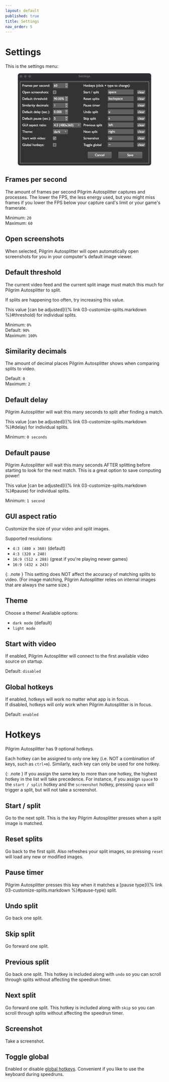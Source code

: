 ```yaml
---
layout: default
published: true
title: Settings
nav_order: 5
---
```


<link rel="stylesheet" href="css/main.css">

# Settings

This is the settings menu:

<figure>
  <img src="images/settings-menu.png" class="full-screen-image" alt="Settings menu">
</figure>

## Frames per second

The amount of frames per second Pilgrim Autosplitter captures and processes. The lower the FPS, the less energy used, but you might miss frames if you lower the FPS below your capture card's limit or your game's framerate. 

Minimum: `20`  
Maximum: `60`

## Open screenshots

When selected, Pilgrim Autosplitter will open automatically open screenshots for you in your computer's default image viewer.

## Default threshold

The current video feed and the current split image must match this much for Pilgrim Autosplitter to split.

If splits are happening too often, try increasing this value. 

This value [can be adjusted]({% link 03-customize-splits.markdown %}#threshold) for individual splits.

Minimum: `0%`  
Default: `90%`  
Maximum: `100%`

## Similarity decimals

The amount of decimal places Pilgrim Autosplitter shows when comparing splits to video.

Default: `0`  
Maximum: `2`

## Default delay

Pilgrim Autosplitter will wait this many seconds to split after finding a match.

This value [can be adjusted]({% link 03-customize-splits.markdown %}#delay) for individual splits.

Minimum: `0 seconds`

## Default pause

Pilgrim Autosplitter will wait this many seconds AFTER splitting before starting to look for the next match. This is a great option to save computing power!

This value [can be adjusted]({% link 03-customize-splits.markdown %}#pause) for individual splits.

Minimum: `1 second`

## GUI aspect ratio

Customize the size of your video and split images. 

Supported resolutions:

* `4:3 (480 x 360)` (default)
* `4:3 (320 x 240)`
* `16:9 (512 x 288)` (great if you're playing newer games)
* `16:9 (432 x 243)`

{: .note }
This setting does NOT affect the accuracy of matching splits to video. (For image matching, Pilgrim Autosplitter relies on internal images that are always the same size.)

## Theme

Choose a theme!
Available options:

* `dark mode` (default)
* `light mode`

## Start with video

If enabled, Pilgrim Autosplitter will connect to the first available video source on startup.

Default: `disabled`

## Global hotkeys

If enabled, hotkeys will work no matter what app is in focus.  
If disabled, hotkeys will only work when Pilgrim Autosplitter is in focus.

Default: `enabled`

# Hotkeys

Pilgrim Autosplitter has 9 optional hotkeys. 

Each hotkey can be assigned to only one key (i.e. NOT a combination of keys, such as `ctrl+m`). Similarly, each key can only be used for one hotkey.

{: .note }
If you assign the same key to more than one hotkey, the highest hotkey in the list will take precedence. For instance, if you assign `space` to the `start / split` hotkey and the `screenshot` hotkey, pressing `space` will trigger a split, but will not take a screenshot.

## Start / split
Go to the next split. This is the key Pilgrim Autosplitter presses when a split image is matched.

## Reset splits

Go back to the first split. Also refreshes your split images, so pressing `reset` will load any new or modified images.

## Pause timer

Pilgrim Autosplitter presses this key when it matches a [pause type]({% link 03-customize-splits.markdown %}#pause-type) split.

## Undo split

Go back one split.

## Skip split

Go forward one split.

## Previous split

Go back one split. This hotkey is included along with `undo` so you can scroll through splits without affecting the speedrun timer.

## Next split

Go forward one split. This hotkey is included along with `skip` so you can scroll through splits without affecting the speedrun timer.

## Screenshot

Take a screenshot.

## Toggle global

Enabled or disable [global hotkeys](#global-hotkeys). Convenient if you like to use the keyboard during speedruns.
